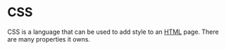 # CSS

CSS is a language that can be used to add style to an [HTML](/wiki/HTML) page. There are many properties it owns.
